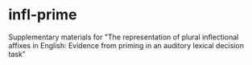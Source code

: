 # infl-prime
Supplementary materials for "The representation of plural inflectional affixes in English: Evidence from priming in an auditory lexical decision task"

